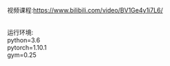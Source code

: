 视频课程:https://www.bilibili.com/video/BV1Ge4y1i7L6/

<br>
运行环境:
<br>
python=3.6
<br>
pytorch=1.10.1
<br>
gym=0.25
